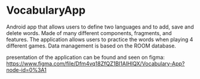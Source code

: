 # VocabularyApp
Android app that allows users to define two languages and to add, save and delete words. Made of many different components, fragments, and features. The application allows users to practice the words when playing 4 different games. Data management is based on the ROOM database.
 
 presentation of the application can be found and seen on figma:
 https://www.figma.com/file/Dfm4vq18ZfQZ1BI1AIHIQX/Vocabulary-App?node-id=0%3A1
